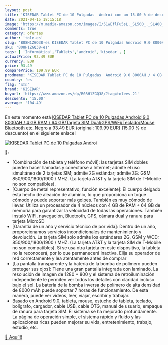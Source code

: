 ```yaml
---
layout: post
title: 'KISEDAR Tablet PC de 10 Pulgadas  Androi con un 15.00 % de descuento'
date: 2021-04-15 18:15:18
image: 'https://m.media-amazon.com/images/I/51wEflFu5sL._SL500_._SL400_.jpg'
comments: true
category: ofertas
author: 'tole.es'
slug: 'B08H1ZGQ38-es KISEDAR Tablet PC de 10 Pulgadas Android 9.0 8000AH / 4 GB...'
sku: 'B08H1ZGQ38-es'
tags: [ 'Informática','Tablets','android','kisedar', ]
actualPrice: 93.49 EUR
currency: EUR
price: 93.49
comparePrice: 109.99 EUR
prodname: 'KISEDAR Tablet PC de 10 Pulgadas  Android 9.0 8000AH / 4 GB RAM / 64 GB/Tarjeta SIM Dual/GPS/WiFi/Teclado/Mouse Bluetooth  etc. Negro'
country: 'es'
flag: '🇪🇸'
brand: 'KISEDAR'
buyurl: 'https://www.amazon.es/dp/B08H1ZGQ38/?tag=tolees-21'
descuento: '15.00'
average: '104.49'
---
```


En este momento está [KISEDAR Tablet PC de 10 Pulgadas  Android 9.0 8000AH / 4 GB RAM / 64 GB/Tarjeta SIM Dual/GPS/WiFi/Teclado/Mouse Bluetooth  etc. Negro](https://www.amazon.es/dp/B08H1ZGQ38/?tag=tolees-21) a 93.49 EUR (original: 109.99 EUR) (15.00 %  de descuento) en el siguiente enlace!

[![KISEDAR Tablet PC de 10 Pulgadas  Androi](https://m.media-amazon.com/images/I/51wEflFu5sL._SL500_._SL400_.jpg)](https://www.amazon.es/dp/B08H1ZGQ38/?tag=tolees-21)

🔎:

- [Combinación de tableta y teléfono móvil]: las tarjetas SIM dobles pueden hacer llamadas y conectarse a Internet; admite el uso simultáneo de 2 tarjetas SIM; admite 2G estándar; admite 3G: GSM 850/900/1800/1900 / MHZ. (La tarjeta AT&T y la tarjeta SIM de T-Mobile no son compatibles).
- [Cuerpo de metal representativo, función excelente]: El cuerpo delgado está hecho de aleación de aluminio, lo que proporciona un toque cómodo y puede soportar más golpes. También es muy cómodo de llevar. Utiliza un procesador de 4 núcleos con 4 GB de RAM + 64 GB de memoria para garantizar la velocidad de todas las operaciones. También instaló WIFI, navegación, Bluetooth, GPS, cámara dual y ranura para tarjeta MicroSD
- [Garantía de un año y servicio técnico de por vida]: Dentro de un año, proporcionamos servicios incondicionales de mantenimiento y devolución. La tarjeta SIM solo admite los estándares 2G, GSM y WCD: 850/900/1800/1900 / MHZ. (La tarjeta AT&T y la tarjeta SIM de T-Mobile no son compatibles). Si se usa otra tarjeta en este dispositivo, la tableta no la reconocerá, por lo que permanecerá inactiva. Elija su operador de red correctamente y lea atentamente antes de comprar
- [La pantalla transparente y la batería de la bomba de polímero pueden proteger sus ojos]: Tiene una gran pantalla integrada con laminado. La resolución de imagen de 1280 * 800 y el sistema de retroiluminación independiente le permiten ver todos los detalles con claridad incluso bajo el sol. La batería de la bomba inversa de polímero de alta densidad de 8000 mAh puede soportar 7 horas de funcionamiento. De esta manera, puede ver videos, leer, viajar, escribir y trabajar.
- Basado en Android 9.0, tableta, mouse, estuche de tableta, teclado, bolígrafo, cargador, cable USB, cable OTG, manual de usuario, empaque de ranura para tarjeta SIM. El sistema se ha mejorado profundamente. La página de operación simple, el sistema rápido y fluido y las aplicaciones ricas pueden mejorar su vida, entretenimiento, trabajo, estudio, etc.

[🛒 Aquí!!!](https://www.amazon.es/dp/B08H1ZGQ38/?tag=tolees-21)
